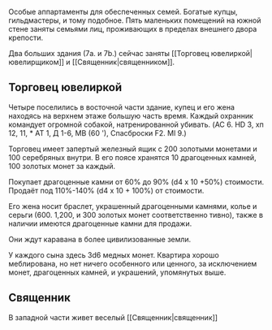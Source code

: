 Особые аппартаменты для обеспеченных семей. Богатые купцы, гильдмастеры, и тому подобное. Пять маленьких помещений на южной стене заняты семьями лиц, проживающих в пределах внешнего двора крепости. 

Два больших здания (7a. и 7b.) сейчас заняты [[Торговец ювелиркой|ювелирщиком]] и [[Священник|священником]].

## Торговец ювелиркой
Четыре поселились в восточной части здание, купец и его жена находясь на верхнем этаже большую часть время. Каждый охранник командует
огромной собакой, натренированной убивать. 
(AC 6. HD 3, хп 12, 11, * АТ 1, Д 1-6, МВ (60 '), Спасброски F2. Ml 9.) 

Торговец имеет запертый железный ящик с 200 золотыми монетами и 100 серебряных  внутри. В его поясе хранятся 10 драгоценных камней, 100 золотых монет за каждый. 

Покупает драгоценные камни от 60% до 90% (d4 x 10 +50%) стоимости. 
Продаёт под 110%-140% (d4 x 10 + 100%) от стоимости. 

Его жена носит браслет, украшенный драгоценными камнями, колье и серьги (600. 1,200, и 300 золотых монет соответственно тивно), также в наличии имеются  драгоценные камни для продажи. 

Они ждут каравана в более цивилизованные земли. 

У каждого сына здесь 3d6 медных монет. Квартира хорошо меблирована, но нет ничего особенного или ценного, за исключением монет, драгоценных камней, и украшений, упомянутых выше.

## Священник
В западной части живет веселый [[Священник|священник]]